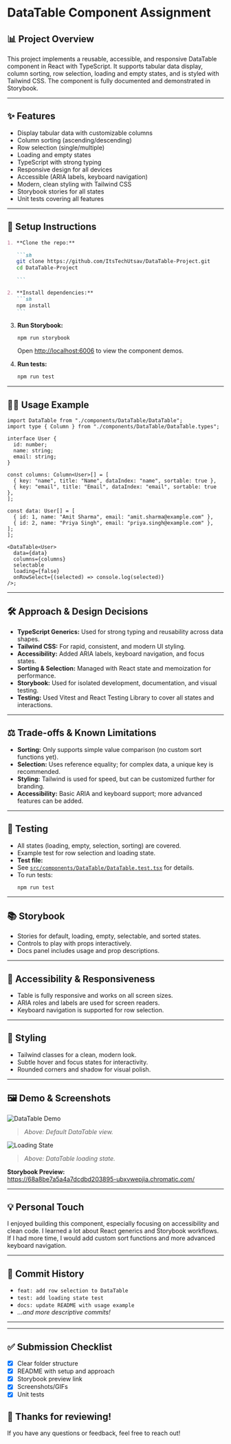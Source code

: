 # DataTable Component Assignment

## 📊 Project Overview

This project implements a reusable, accessible, and responsive DataTable component in React with TypeScript. It supports tabular data display, column sorting, row selection, loading and empty states, and is styled with Tailwind CSS. The component is fully documented and demonstrated in Storybook.

---

## ✨ Features

- Display tabular data with customizable columns
- Column sorting (ascending/descending)
- Row selection (single/multiple)
- Loading and empty states
- TypeScript with strong typing
- Responsive design for all devices
- Accessible (ARIA labels, keyboard navigation)
- Modern, clean styling with Tailwind CSS
- Storybook stories for all states
- Unit tests covering all features

---

## 🚀 Setup Instructions

````markdown
1. **Clone the repo:**

   ```sh
   git clone https://github.com/ItsTechUtsav/DataTable-Project.git
   cd DataTable-Project

   ```

2. **Install dependencies:**
   ```sh
   npm install
   ```
````

3. **Run Storybook:**

   ```sh
   npm run storybook
   ```

   Open [http://localhost:6006](http://localhost:6006) to view the component demos.

4. **Run tests:**
   ```sh
   npm run test
   ```

---

## 🧑‍💻 Usage Example

```tsx
import DataTable from "./components/DataTable/DataTable";
import type { Column } from "./components/DataTable/DataTable.types";

interface User {
  id: number;
  name: string;
  email: string;
}

const columns: Column<User>[] = [
  { key: "name", title: "Name", dataIndex: "name", sortable: true },
  { key: "email", title: "Email", dataIndex: "email", sortable: true },
];

const data: User[] = [
  { id: 1, name: "Amit Sharma", email: "amit.sharma@example.com" },
  { id: 2, name: "Priya Singh", email: "priya.singh@example.com" },
];
];

<DataTable<User>
  data={data}
  columns={columns}
  selectable
  loading={false}
  onRowSelect={(selected) => console.log(selected)}
/>;
```

---

## 🛠️ Approach & Design Decisions

- **TypeScript Generics:** Used for strong typing and reusability across data shapes.
- **Tailwind CSS:** For rapid, consistent, and modern UI styling.
- **Accessibility:** Added ARIA labels, keyboard navigation, and focus states.
- **Sorting & Selection:** Managed with React state and memoization for performance.
- **Storybook:** Used for isolated development, documentation, and visual testing.
- **Testing:** Used Vitest and React Testing Library to cover all states and interactions.

---

## ⚖️ Trade-offs & Known Limitations

- **Sorting:** Only supports simple value comparison (no custom sort functions yet).
- **Selection:** Uses reference equality; for complex data, a unique key is recommended.
- **Styling:** Tailwind is used for speed, but can be customized further for branding.
- **Accessibility:** Basic ARIA and keyboard support; more advanced features can be added.

---

## 🧪 Testing

- All states (loading, empty, selection, sorting) are covered.
- Example test for row selection and loading state.
- **Test file:**
-  See [`src/components/DataTable/DataTable.test.tsx`](src/components/DataTable/DataTable.test.tsx) for details.  
- To run tests:
  ```sh
  npm run test
  ```

---

## 📚 Storybook

- Stories for default, loading, empty, selectable, and sorted states.
- Controls to play with props interactively.
- Docs panel includes usage and prop descriptions.

---

## 📱 Accessibility & Responsiveness

- Table is fully responsive and works on all screen sizes.
- ARIA roles and labels are used for screen readers.
- Keyboard navigation is supported for row selection.

---

## 🎨 Styling

- Tailwind classes for a clean, modern look.
- Subtle hover and focus states for interactivity.
- Rounded corners and shadow for visual polish.

---

## 🖼️ Demo & Screenshots

![DataTable Demo](./Screenshots/Demo.DataTable.png)

> _Above: Default DataTable view._

![Loading State](./Screenshots/DataTable.LoadingView.png)

> _Above: DataTable loading state._

**Storybook Preview:**  
https://68a8be7a5a4a7dcdbd203895-ubxvwepjia.chromatic.com/

---

## 💡 Personal Touch

I enjoyed building this component, especially focusing on accessibility and clean code. I learned a lot about React generics and Storybook workflows.  
If I had more time, I would add custom sort functions and more advanced keyboard navigation.

---

## 📝 Commit History

- `feat: add row selection to DataTable`
- `test: add loading state test`
- `docs: update README with usage example`
- _...and more descriptive commits!_

---

---
## ✅ Submission Checklist

- [x] Clear folder structure
- [x] README with setup and approach
- [x] Storybook preview link
- [x] Screenshots/GIFs
- [x] Unit tests

## 🤝 Thanks for reviewing!

If you have any questions or feedback, feel free to reach out!
